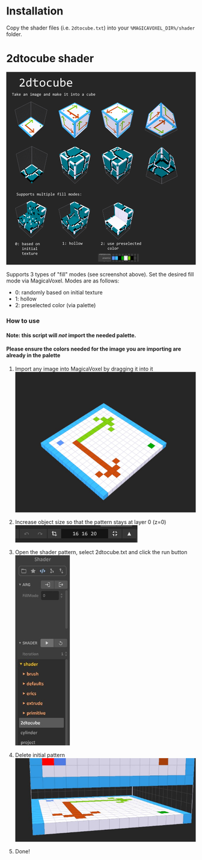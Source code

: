 # Installation
Copy the shader files (i.e. `2dtocube.txt`) into your `%MAGICAVOXEL_DIR%/shader` folder. 


# 2dtocube shader

![](https://github.com/LunchHours/Teardown-Tools-and-else/blob/main/MagicaVoxelShaders/images/2dtocube.png)

Supports 3 types of "fill" modes (see screenshot above). Set the desired fill mode via MagicaVoxel. Modes are as follows:
- 0: randomly based on initial texture
- 1: hollow
- 2: preselected color (via palette)

### How to use

#### Note: this script will _not_ import the needed palette. 
#### Please ensure the colors needed for the image you are importing are already in the palette

1. Import any image into MagicaVoxel by dragging it into it
  ![](https://github.com/LunchHours/Teardown-Tools-and-else/blob/main/MagicaVoxelShaders/images/step-import-image.jpg)

2. Increase object size so that the pattern stays at layer 0 (z=0)
  ![](https://github.com/LunchHours/Teardown-Tools-and-else/blob/main/MagicaVoxelShaders/images/increase%20obbject%20size.jpg)
  
3. Open the shader pattern, select 2dtocube.txt and click the run button
  ![](https://github.com/LunchHours/Teardown-Tools-and-else/blob/main/MagicaVoxelShaders/images/open%20shader%20panel.jpg)
  
4. Delete initial pattern
  ![](https://github.com/LunchHours/Teardown-Tools-and-else/blob/main/MagicaVoxelShaders/images/delete-pattern.jpg)
 
5. Done!
